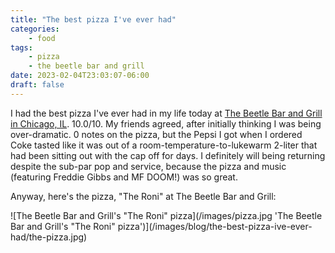 ```yaml
---
title: "The best pizza I've ever had"
categories:
    - food
tags:
    - pizza
    - the beetle bar and grill
date: 2023-02-04T23:03:07-06:00
draft: false
---
```


I had the best pizza I've ever had in my life today at [The Beetle Bar and Grill in Chicago, IL](https://www.thebeetlechicago.com/). 10.0/10. My friends agreed, after initially thinking I was being over-dramatic. 0 notes on the pizza, but the Pepsi I got when I ordered Coke tasted like it was out of a room-temperature-to-lukewarm 2-liter that had been sitting out with the cap off for days. I definitely will being returning despite the sub-par pop and service, because the pizza and music (featuring Freddie Gibbs and MF DOOM!) was so great.

Anyway, here's the pizza, "The Roni" at The Beetle Bar and Grill:

![The Beetle Bar and Grill's "The Roni" pizza](/images/pizza.jpg 'The Beetle Bar and Grill's "The Roni" pizza')](/images/blog/the-best-pizza-ive-ever-had/the-pizza.jpg)
